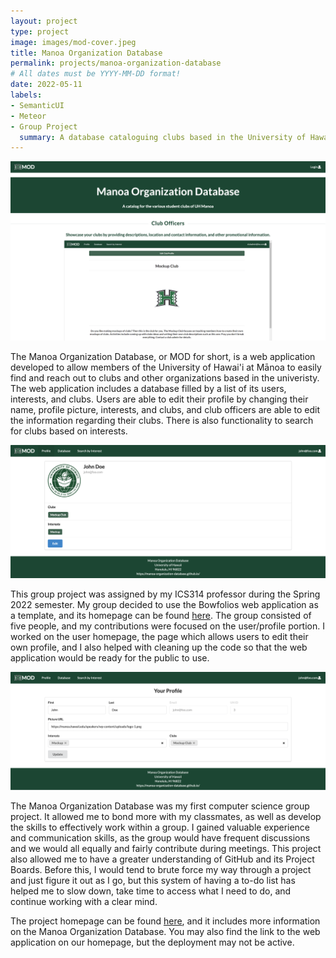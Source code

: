 ```yaml
---
layout: project
type: project
image: images/mod-cover.jpeg
title: Manoa Organization Database
permalink: projects/manoa-organization-database
# All dates must be YYYY-MM-DD format!
date: 2022-05-11
labels:
- SemanticUI
- Meteor
- Group Project
  summary: A database cataloguing clubs based in the University of Hawai'i at Mānoa.
---
```


<img class="ui image" src="../images/mod-landing.png">

The Manoa Organization Database, or MOD for short, is a web application developed to allow 
members of the University of Hawai'i at Mānoa to easily find and reach out to clubs and other 
organizations based in the univeristy. The web application includes a database filled by a list 
of its users, interests, and clubs. Users are able to edit their profile by changing their 
name, profile picture, interests, and clubs, and club officers are able to edit the information 
regarding their clubs. There is also functionality to search for clubs based on interests.

<img class="ui image" src="../images/mod-user.png">

This group project was assigned by my ICS314 professor during the Spring 2022 semester. My group 
decided to use the Bowfolios web application as a template, and its homepage can be found [here](https://bowfolios.github.io/). 
The group consisted of five people, and my contributions were focused on the user/profile 
portion. I worked on the user homepage, the page which allows users to edit their own profile, 
and I also helped with cleaning up the code so that the web application would be ready for the 
public to use. 

<img class="ui image" src="../images/mod-edit.png">

The Manoa Organization Database was my first computer science group project. It allowed me to 
bond more with my classmates, as well as develop the skills to effectively work within a group. 
I gained valuable experience and communication skills, as the group would have frequent 
discussions and we would all equally and fairly contribute during meetings. This project also 
allowed me to have a greater understanding of GitHub and its Project Boards. Before this, I 
would tend to brute force my way through a project and just figure it out as I go, but this 
system of having a to-do list has helped me to slow down, take time to access what I need to do, 
and continue working with a clear mind.

The project homepage can be found [here](https://manoa-organization-database.github.io/), and it 
includes more information on the Manoa Organization Database. You may also find the link to the 
web application on our homepage, but the deployment may not be active.
